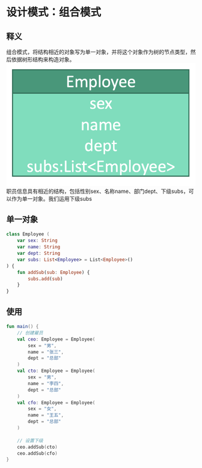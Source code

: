 # 设计模式：组合模式


## 释义
组合模式，将结构相近的对象写为单一对象，并将这个对象作为树的节点类型，然后依据树形结构来构造对象。
![b5768dc89a2325f5d226a85baf271b0d](设计模式：组合模式.resources/A439371F-8953-4F9B-9CC3-26FF05F82F9E.png "组合模式")
职员信息具有相近的结构，包括性别sex、名称name、部门dept、下级subs，可以作为单一对象。我们运用下级subs

## 单一对象
```kotlin
class Employee (
    var sex: String
    var name: String
    var dept: String
    var subs: List<Employee> = List<Employee>()
) {
    fun addSub(sub: Employee) {
        subs.add(sub)
    }
}
```

## 使用
```kotlin
fun main() {
    // 创建雇员
    val ceo: Employee = Employee(
        sex = "男",
        name = "张三",
        dept = "总部"
    )
    val cto: Employee = Employee(
        sex = "男",
        name = "李四",
        dept = "总部"
    )
    val cfo: Employee = Employee(
        sex = "女",
        name = "王五",
        dept = "总部"
    )
    
    // 设置下级
    ceo.addSub(cto)
    ceo.addSub(cfo)
}
```

